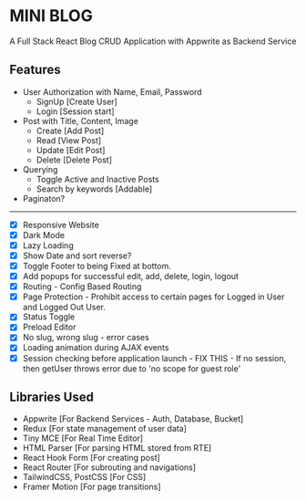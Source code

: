 <!-- # React + Vite

This template provides a minimal setup to get React working in Vite with HMR and some ESLint rules.

Currently, two official plugins are available:

- [@vitejs/plugin-react](https://github.com/vitejs/vite-plugin-react/blob/main/packages/plugin-react/README.md) uses [Babel](https://babeljs.io/) for Fast Refresh
- [@vitejs/plugin-react-swc](https://github.com/vitejs/vite-plugin-react-swc) uses [SWC](https://swc.rs/) for Fast Refresh
 -->

 # MINI BLOG

A Full Stack React Blog CRUD Application with Appwrite as Backend Service

 ## Features

 - User Authorization with Name, Email, Password 
    - SignUp [Create User]
    - Login [Session start]
 - Post with Title, Content, Image
    - Create [Add Post]
    - Read [View Post]
    - Update [Edit Post]
    - Delete [Delete Post]
 - Querying
    - Toggle Active and Inactive Posts
    - Search by keywords [Addable]
 - Paginaton?
---
- [x] Responsive Website
- [x] Dark Mode
- [x] Lazy Loading
- [x] Show Date and sort reverse?
- [x] Toggle Footer to being Fixed at bottom.
- [x] Add popups for successful edit, add, delete, login, logout
- [x] Routing - Config Based Routing
- [x] Page Protection - Prohibit access to certain pages for Logged in User and Logged Out User. 
- [x] Status Toggle
- [x] Preload Editor 
- [x] No slug, wrong slug - error cases
- [x] Loading animation during AJAX events
- [x] Session checking before application launch - FIX THIS - If no session, then getUser throws error due to 'no scope for guest role'

## Libraries Used
- Appwrite [For Backend Services - Auth, Database, Bucket]
- Redux [For state management of user data]
- Tiny MCE [For Real Time Editor]
- HTML Parser [For parsing HTML stored from RTE]
- React Hook Form [For creating post]
- React Router [For subrouting and navigations]
- TailwindCSS, PostCSS [For CSS]
- Framer Motion [For page transitions]